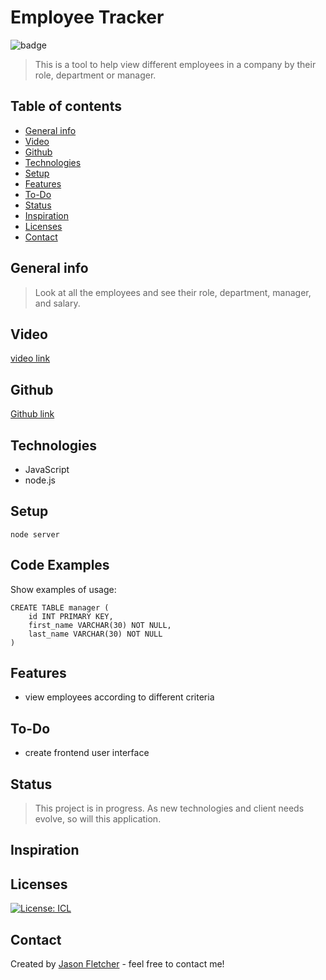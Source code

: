 # Employee Tracker
  ![badge](https://img.shields.io/badge/Created_With-LOVE-pink.svg)

> This is a tool to help view different employees in a company by their role, department or manager.

## Table of contents
* [General info](#general-info)
* [Video](#video)
* [Github](#github)
* [Technologies](#technologies)
* [Setup](#setup)
* [Features](#features)
* [To-Do](#to-do)
* [Status](#status)
* [Inspiration](#inspiration)
* [Licenses](#licenses)
* [Contact](#contact)

## General info
> Look at all the employees and see their role, department, manager, and salary.

## Video
[video link](https://drive.google.com/file/d/1el87MINCQwjwhmkEXcQsvzGAyTfb9k-J/view)

## Github
[Github link](https://github.com/blueink38/new-employee-tracker)


## Technologies

* JavaScript
* node.js


## Setup
```
node server
```


## Code Examples
Show examples of usage:
```
CREATE TABLE manager (
    id INT PRIMARY KEY,
    first_name VARCHAR(30) NOT NULL,
    last_name VARCHAR(30) NOT NULL
)
```

## Features
* view employees according to different criteria


## To-Do
*  create frontend user interface 


## Status
> This project is in progress.  As new technologies and client needs evolve, so will this application.

## Inspiration


## Licenses
[![License: ICL](https://img.shields.io/badge/License-ISC-blue.svg)](https://opensource.org/licenses/ISC)  

## Contact
Created by [Jason Fletcher](blueink38@yahoo.com) - feel free to contact me!